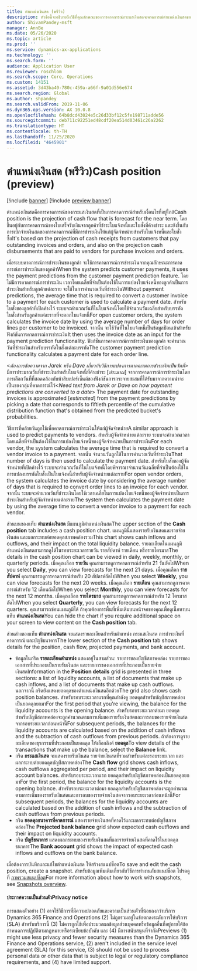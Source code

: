 ```yaml
---
title: ตำแหน่งเงินสด (พรีวิว)
description: หัวข้อนี้จะอธิบายถึงวิธีที่คุณลักษณะของการคาดการณ์กระแสเงินสดจะคาดการณ์ตำแหน่งเงินสดขององค์กรสำหรับเวลาที่ระบุ นอกจากนี้ ยังอธิบายถึงตัวเลือกที่พร้อมใช้งานสำหรับการแสดงการคาดการณ์สำหรับรอบระยะเวลาที่แตกต่างกัน
author: ShivamPandey-msft
manager: AnnBe
ms.date: 05/26/2020
ms.topic: article
ms.prod: ''
ms.service: dynamics-ax-applications
ms.technology: ''
ms.search.form: ''
audience: Application User
ms.reviewer: roschlom
ms.search.scope: Core, Operations
ms.custom: 14151
ms.assetid: 3d43ba40-780c-459a-a66f-9a01d556e674
ms.search.region: Global
ms.author: shpandey
ms.search.validFrom: 2019-11-06
ms.dyn365.ops.version: AX 10.0.8
ms.openlocfilehash: 64b8dcd43024e5c26d33bf12c5fe198711adde56
ms.sourcegitcommit: deb711c92251ed48cdf20ea514d03461c26a2262
ms.translationtype: HT
ms.contentlocale: th-TH
ms.lasthandoff: 11/25/2020
ms.locfileid: "4645901"
---
```

# <a name="cash-position-preview"></a><span data-ttu-id="228d8-104">ตำแหน่งเงินสด (พรีวิว)</span><span class="sxs-lookup"><span data-stu-id="228d8-104">Cash position (preview)</span></span>

[!include [banner](../includes/banner.md)]
[!include [preview banner](../includes/preview-banner.md)]

<span data-ttu-id="228d8-105">ตำแหน่งเงินสดคือการคาดการณ์ของกระแสเงินสดที่เป็นการคาดการณ์สำหรับเงื่อนไขที่อยู่ใกล้</span><span class="sxs-lookup"><span data-stu-id="228d8-105">Cash position is the projection of cash flow that is forecast for the near term.</span></span> <span data-ttu-id="228d8-106">โดยขึ้นอยู่กับการคาดการณ์ของใบเสร็จรับเงินจากลูกค้าที่ชำระใบแจ้งหนี้และใบสั่งที่ค้างชำระ และยังขึ้นกับการเบิกจ่ายเงินสดของการคาดการณ์ที่มีการชำระเงินให้แก่ผู้จัดจำหน่ายสำหรับใบแจ้งหนี้และใบสั่งซื้อ</span><span class="sxs-lookup"><span data-stu-id="228d8-106">It's based on the projection of cash receipts from customers that pay outstanding invoices and orders, and also on the projection cash disbursements that are paid to vendors for purchase invoices and orders.</span></span>

<span data-ttu-id="228d8-107">เมื่อระบบคาดการณ์การชำระเงินของลูกค้า จะใช้การคาดการณ์การชำระเงินจากคุณลักษณะการคาดการณ์การชำระเงินของลูกค้า</span><span class="sxs-lookup"><span data-stu-id="228d8-107">When the system predicts customer payments, it uses the payment predictions from the customer payment prediction feature.</span></span> <span data-ttu-id="228d8-108">โดยไม่มีการคาดการณ์การชำระเงิน เวลาโดยเฉลี่ยที่จำเป็นต้องใช้ในการแปลงใบแจ้งหนี้ของลูกค้าเป็นการชำระเงินสำหรับลูกค้าแต่ละราย จะใช้ในการคำนวณวันที่ชำระเงิน</span><span class="sxs-lookup"><span data-stu-id="228d8-108">Without payment predictions, the average time that is required to convert a customer invoice to a payment for each customer is used to calculate a payment date.</span></span> <span data-ttu-id="228d8-109">สำหรับใบสั่งของลูกค้าที่เปิดค้างไว้ ระบบจะคำนวณวันที่ในใบแจ้งหนี้โดยใช้จำนวนวันเฉลี่ยสำหรับบรรทัดใบสั่งสำหรับลูกค้าแต่ละรายที่จะออกใบแจ้งหนี้</span><span class="sxs-lookup"><span data-stu-id="228d8-109">For open customer orders, the system calculates the invoice date by using the average number of days for order lines per customer to be invoiced.</span></span> <span data-ttu-id="228d8-110">จากนั้น จะใช้วันที่ในใบแจ้งหนี้เป็นข้อมูลป้อนเข้าสำหรับฟังก์ชันการคาดการณ์การชำระเงิน</span><span class="sxs-lookup"><span data-stu-id="228d8-110">It then uses the invoice date as an input for the payment prediction functionality.</span></span> <span data-ttu-id="228d8-111">ฟังก์ชันการคาดการณ์การชำระเงินของลูกค้า จะคำนวณวันที่ชำระเงินสำหรับบรรทัดใบสั่งแต่ละบรรทัด</span><span class="sxs-lookup"><span data-stu-id="228d8-111">The customer payment prediction functionality calculates a payment date for each order line.</span></span> 

<span data-ttu-id="228d8-112"><*ต้องการข้อความจาก Jarek หรือ Dave เกี่ยวกับวิธีการแปลงการคาดคะเนการชำระเงินเป็นวันที่*> มีการประมาณวันที่ชำระเงินสำหรับใบแจ้งหนี้ที่ค้างชำระ [*ประมาณ*] จากการคาดการณ์การชำระเงินโดยการเลือกวันที่ที่สอดคล้องกับห้าสิบเปอร์เซ็นต์ของฟังก์ชันการกระจายสะสมที่ได้รับมาจากความน่าจะเป็นของกลุ่มที่คาดการณ์ไว้</span><span class="sxs-lookup"><span data-stu-id="228d8-112"><*Need text from Jarek or Dave on how payment predictions are converted to a date*> The payment date for outstanding invoices is approximated [*estimated*] from the payment predictions by picking a date that corresponds to fiftieth percentile of the cumulative distribution function that's obtained from the predicted bucket's probabilities.</span></span>

<span data-ttu-id="228d8-113">วิธีการที่คล้ายกันถูกใช้เพื่อคาดการณ์การชำระเงินให้แก่ผู้จัดจำหน่าย</span><span class="sxs-lookup"><span data-stu-id="228d8-113">A similar approach is used to predict payments to vendors.</span></span> <span data-ttu-id="228d8-114">สำหรับผู้จัดจำหน่ายแต่ละราย ระบบจะคำนวณเวลาโดยเฉลี่ยที่จำเป็นต้องใช้ในการแปลงใบแจ้งหนี้ของผู้จัดจำหน่ายเป็นการชำระเงิน</span><span class="sxs-lookup"><span data-stu-id="228d8-114">For each vendor, the system calculates the average time that is required to convert a vendor invoice to a payment.</span></span> <span data-ttu-id="228d8-115">จากนั้น จำนวนวันถูกใช้ในการคำนวณวันที่ชำระเงิน</span><span class="sxs-lookup"><span data-stu-id="228d8-115">That number of days is then used to calculate the payment date.</span></span> <span data-ttu-id="228d8-116">สำหรับใบสั่งของผู้จัดจำหน่ายที่เปิดค้างไว้ ระบบจะคำนวณวันที่ในใบแจ้งหนี้โดยพิจารณาจำนวนวันเฉลี่ยที่จำเป็นต้องใช้ในการแปลงบรรทัดใบสั่งเป็นใบแจ้งหนี้สำหรับผู้จัดจำหน่ายแต่ละราย</span><span class="sxs-lookup"><span data-stu-id="228d8-116">For open vendor orders, the system calculates the invoice date by considering the average number of days that is required to convert order lines to an invoice for each vendor.</span></span> <span data-ttu-id="228d8-117">จากนั้น ระบบจะคำนวณวันที่ชำระเงินโดยใช้เวลาเฉลี่ยในการแปลงใบแจ้งหนี้ของผู้จัดจำหน่ายเป็นการชำระเงินสำหรับผู้จัดจำหน่ายแต่ละราย</span><span class="sxs-lookup"><span data-stu-id="228d8-117">The system then calculates the payment date by using the average time to convert a vendor invoice to a payment for each vendor.</span></span>

<span data-ttu-id="228d8-118">ส่วนบนของแท็บ **ตำแหน่งเงินสด** มีแผนภูมิตำแหน่งเงินสด</span><span class="sxs-lookup"><span data-stu-id="228d8-118">The upper section of the **Cash position** tab includes a cash position chart.</span></span> <span data-ttu-id="228d8-119">แผนภูมินี้แสดงรายรับเงินสดและรายจ่ายเงินสด และผลกระทบต่อยอดดุลสภาพคล่องรวม</span><span class="sxs-lookup"><span data-stu-id="228d8-119">This chart shows cash inflows and outflows, and their impact on the total liquidity balance.</span></span> <span data-ttu-id="228d8-120">รายละเอียดในแผนภูมิตำแหน่งเงินสดสามารถดูได้ในรอบระยะเวลารายวัน รายสัปดาห์ รายเดือน หรือรายไตรมาส</span><span class="sxs-lookup"><span data-stu-id="228d8-120">The details in the cash position chart can be viewed in daily, weekly, monthly, or quarterly periods.</span></span> <span data-ttu-id="228d8-121">เมื่อคุณเลือก **รายวัน** คุณสามารถดูการคาดการณ์สำหรับ 21 วันถัดไป</span><span class="sxs-lookup"><span data-stu-id="228d8-121">When you select **Daily**, you can view forecasts for the next 21 days.</span></span> <span data-ttu-id="228d8-122">เมื่อคุณเลือก **รายสัปดาห์** คุณสามารถดูการคาดการณ์สำหรับ 20 สัปดาห์ถัดไป</span><span class="sxs-lookup"><span data-stu-id="228d8-122">When you select **Weekly**, you can view forecasts for the next 20 weeks.</span></span> <span data-ttu-id="228d8-123">เมื่อคุณเลือก **รายเดือน** คุณสามารถดูการคาดการณ์สำหรับ 12 เดือนถัดไป</span><span class="sxs-lookup"><span data-stu-id="228d8-123">When you select **Monthly**, you can view forecasts for the next 12 months.</span></span> <span data-ttu-id="228d8-124">เมื่อคุณเลือก **รายไตรมาส** คุณสามารถดูการคาดการณ์สำหรับ 12 ไตรมาสถัดไป</span><span class="sxs-lookup"><span data-stu-id="228d8-124">When you select **Quarterly**, you can view forecasts for the next 12 quarters.</span></span> <span data-ttu-id="228d8-125">คุณสามารถซ่อนแผนภูมิได้ ถ้าคุณต้องการพื้นที่เพิ่มเติมบนหน้าจอของคุณเพื่อดูเนื้อหาบนแท็บ **ตำแหน่งเงินสด**</span><span class="sxs-lookup"><span data-stu-id="228d8-125">You can hide the chart if you require additional space on your screen to view content on the **Cash position** tab.</span></span>

<span data-ttu-id="228d8-126">ส่วนล่างของแท็บ **ตำแหน่งเงินสด** จะแสดงรายละเอียดสำหรับตำแหน่ง กระแสเงินสด การชำระเงินที่คาดการณ์ และบัญชีธนาคาร</span><span class="sxs-lookup"><span data-stu-id="228d8-126">The lower section of the **Cash position** tab shows details for the position, cash flow, projected payments, and bank account.</span></span>

- <span data-ttu-id="228d8-127">ข้อมูลในกริด **รายละเอียดตำแหน่ง** แสดงอยู่ในสามส่วน: รายการของบัญชีสภาพคล่อง รายการของเอกสารที่ประกอบเป็นรายรับเงินสด และรายการของเอกสารที่ประกอบเป็นรายจ่ายเงินสด</span><span class="sxs-lookup"><span data-stu-id="228d8-127">Information in the **Position details** grid is presented in three sections: a list of liquidity accounts, a list of documents that make up cash inflows, and a list of documents that make up cash outflows.</span></span> <span data-ttu-id="228d8-128">นอกจากนี้ กริดยังแสดงยอดดุลของตำแหน่งเงินสดอีกด้วย</span><span class="sxs-lookup"><span data-stu-id="228d8-128">The grid also shows cash position balances.</span></span> <span data-ttu-id="228d8-129">สำหรับรอบระยะเวลาแรกที่คุณกำลังดู ยอดดุลสำหรับบัญชีสภาพคล่องเป็นยอดดุลยกมา</span><span class="sxs-lookup"><span data-stu-id="228d8-129">For the first period that you're viewing, the balance for the liquidity accounts is the opening balance.</span></span> <span data-ttu-id="228d8-130">สำหรับรอบระยะเวลาต่อมา ยอดดุลสำหรับบัญชีสภาพคล่องจะถูกคำนวณตามการเพิ่มของรายรับเงินสดและการลบของรายจ่ายเงินสดจากรอบระยะเวลาก่อนหน้านี้</span><span class="sxs-lookup"><span data-stu-id="228d8-130">For subsequent periods, the balances for the liquidity accounts are calculated based on the addition of cash inflows and the subtraction of cash outflows from previous periods.</span></span> <span data-ttu-id="228d8-131">ถ้าต้องการดูรายละเอียดของธุรกรรมที่ประกอบเป็นยอดดุล ให้เลือกลิงค์ **ยอดดุล**</span><span class="sxs-lookup"><span data-stu-id="228d8-131">To view details of the transactions that make up the balance, select the **Balance** link.</span></span>
- <span data-ttu-id="228d8-132">กริด **กระแสเงินสด** จะแสดงรายรับเงินสด รายจ่ายเงินสดที่รวมสำหรับแต่ละรอบระยะเวลา และผลกระทบต่อยอดดุลบัญชีสภาพคล่อง</span><span class="sxs-lookup"><span data-stu-id="228d8-132">The **Cash flow** grid shows cash inflows, cash outflows aggregated per period, and their impact on liquidity account balances.</span></span> <span data-ttu-id="228d8-133">สำหรับรอบระยะเวลาแรก ยอดดุลสำหรับบัญชีสภาพคล่องเป็นยอดดุลยกมา</span><span class="sxs-lookup"><span data-stu-id="228d8-133">For the first period, the balance for the liquidity accounts is the opening balance.</span></span> <span data-ttu-id="228d8-134">สำหรับรอบระยะเวลาต่อมา ยอดดุลสำหรับบัญชีสภาพคล่องจะถูกคำนวณตามการเพิ่มของรายรับเงินสดและการลบของรายจ่ายเงินสดจากรอบระยะเวลาก่อนหน้านี้</span><span class="sxs-lookup"><span data-stu-id="228d8-134">For subsequent periods, the balances for the liquidity accounts are calculated based on the addition of cash inflows and the subtraction of cash outflows from previous periods.</span></span>
- <span data-ttu-id="228d8-135">กริด **ยอดดุลธนาคารที่คาดการณ์** แสดงรายจ่ายเงินสดที่คาดไว้และผลกระทบต่อบัญชีสภาพคล่อง</span><span class="sxs-lookup"><span data-stu-id="228d8-135">The **Projected bank balance** grid show expected cash outflows and their impact on liquidity accounts.</span></span>
- <span data-ttu-id="228d8-136">กริด **บัญชีธนาคาร** แสดงผลกระทบของรายรับเงินสดที่และรายจ่ายเงินสดที่คาดไว้ในยอดดุลธนาคาร</span><span class="sxs-lookup"><span data-stu-id="228d8-136">The **Bank account** grid shows the impact of expected cash inflows and outflows on the bank balance.</span></span>

<span data-ttu-id="228d8-137">เมื่อต้องการบันทึกและแก้ไขตำแหน่งเงินสด ให้สร้างสแนปช็อต</span><span class="sxs-lookup"><span data-stu-id="228d8-137">To save and edit the cash position, create a snapshot.</span></span> <span data-ttu-id="228d8-138">สำหรับข้อมูลเพิ่มเติมเกี่ยวกับวิธีการทำงานกับสแนปช็อต โปรดดูที่ [ภาพรวมสแนปช็อต](payment-snapshots.md)</span><span class="sxs-lookup"><span data-stu-id="228d8-138">For more information about how to work with snapshots, see [Snapshots overview](payment-snapshots.md).</span></span>

#### <a name="privacy-notice"></a><span data-ttu-id="228d8-139">ประกาศความเป็นส่วนตัว</span><span class="sxs-lookup"><span data-stu-id="228d8-139">Privacy notice</span></span>
<span data-ttu-id="228d8-140">การแสดงตัวอย่าง (1) อาจใช้วิธีการที่มีความปลอดภัยและความเป็นส่วนตัวที่น้อยลงกว่าบริการ Dynamics 365 Finance and Operations (2) ไม่ถูกรวมอยู่ในข้อตกลงระดับการให้บริการ (SLA) สำหรับบริการนี้ (3) ไม่ควรถูกใช้เพื่อประมวลผลข้อมูลส่วนบุคคลหรือข้อมูลอื่นที่อยู่ภายใต้ข้อกำหนดการปฏิบัติตามกฎหมายหรือระเบียบข้อบังคับ และ (4) มีการสนับสนุนที่จำกัด</span><span class="sxs-lookup"><span data-stu-id="228d8-140">Previews (1) might use less privacy and fewer security measures than the Dynamics 365 Finance and Operations service, (2) aren't included in the service level agreement (SLA) for this service, (3) should not be used to process personal data or other data that is subject to legal or regulatory compliance requirements, and (4) have limited support.</span></span>
